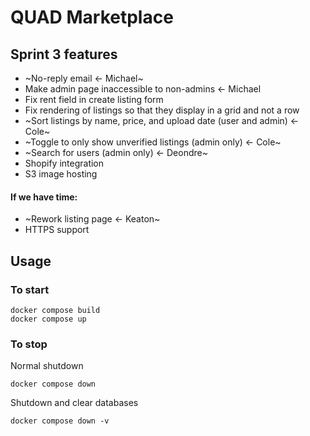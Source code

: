 # QUAD Marketplace

## Sprint 3 features
- ~No-reply email <- Michael~
- Make admin page inaccessible to non-admins <- Michael
- Fix rent field in create listing form
- Fix rendering of listings so that they display in a grid and not a row
- ~Sort listings by name, price, and upload date (user and admin) <- Cole~
- ~Toggle to only show unverified listings (admin only) <- Cole~
- ~Search for users (admin only) <- Deondre~
- Shopify integration 
- S3 image hosting 
#### If we have time:
- ~Rework listing page <- Keaton~
- HTTPS support

## Usage
### To start
```
docker compose build
docker compose up
```
### To stop
Normal shutdown
```
docker compose down
```
Shutdown and clear databases
```
docker compose down -v
```
